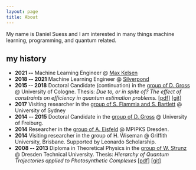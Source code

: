 ```yaml
---
layout: page
title: About
---
```


My name is Daniel Suess and I am interested in many things machine learning, programming, and quantum related.


## my history

- **2021 --** Machine Learning Engineer @ [Max Kelsen](https://maxkelsen.com/)
- **2018 -- 2021** Machine Learning Engineer @ [Silverpond](http://silverpond.com.au)
- **2015 -- 2018** Doctoral Candidate (continuation) in the [group of D. Gross](http://www.thp.uni-koeln.de/gross/) @ University of Cologne. Thesis: _Due to, or in spite of? The effect of constraints on efficiency in quantum estimation problems._ [[pdf]](https://kups.ub.uni-koeln.de/9012/1/thesis.pdf) [[git]](https://github.com/dsuess/thesis)
- **2017** Visiting researcher in the [group of S. Flammia and S. Bartlett](http://sydney.edu.au/science/physics/research/quantum/) @ University of Sydney
- **2014 -- 2015** Doctoral Candidate in the [group of D. Gross](https://www.qc.uni-freiburg.de) @ University of Freiburg.
- **2014** Researcher in the [group of A. Eisfeld](http://www.pks.mpg.de/~eisfeld/) @ MPIPKS Dresden.
- **2014** Visiting researcher in the group of H. Wiseman @ Griffith University, Brisbane. Supported by Leonardo Scholarship.
- **2008 -- 2013** Diploma in Theoretical Physics in the [group of W. Strunz](https://tu-dresden.de/die_tu_dresden/fakultaeten/fakultaet_mathematik_und_naturwissenschaften/fachrichtung_physik/itp/tp/mitglieder_dir/gruppe_html) @ Dresden Technical University. Thesis: _Hierarchy of Quantum Trajectories applied to Photosynthetic Complexes_ [[pdf]](https://github.com/dseuss/diploma-thesis/raw/master/thesis.pdf) [[git]](https://github.com/dsuess/diploma-thesis)

